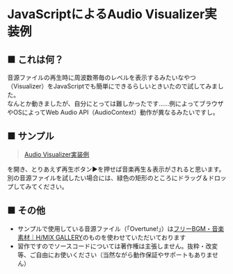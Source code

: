 JavaScriptによるAudio Visualizer実装例
===

■ これは何？
---
音源ファイルの再生時に周波数帯毎のレベルを表示するみたいなやつ（Visualizer）をJavaScriptでも簡単にできるらしいときいたので試してみました。  
なんとか動きましたが、自分にとっては難しかったです……例によってブラウザやOSによってWeb Audio API（AudioContext）動作が異なるみたいですし。  

■ サンプル
---

> [Audio Visualizer実装例](https://furyutei.github.io/jsAudioVisualizerExample/trial/)  

を開き、とりあえず再生ボタン▶を押せば音楽再生＆表示がされると思います。  
別の音源ファイルを試したい場合には、緑色の矩形のところにドラッグ＆ドロップしてみてください。  

■ その他
---
- サンプルで使用している音源ファイル（「Overtune!」）は[フリーBGM・音楽素材｜H/MIX GALLERY](http://www.hmix.net/)のものを使わせていただいております
- 習作ですのでソースコードについては著作権は主張しません。抜粋・改変等、ご自由にお使いください（当然ながら動作保証やサポートもありません）
